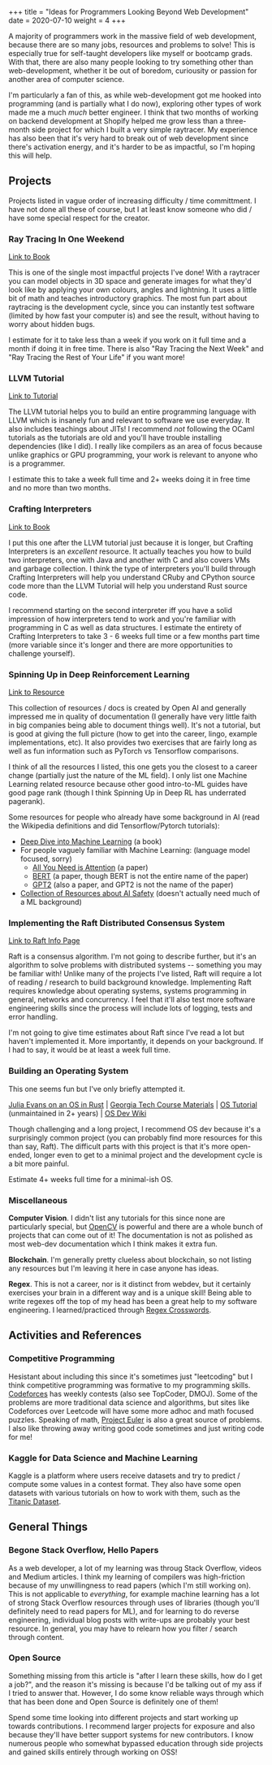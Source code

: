 +++
title = "Ideas for Programmers Looking Beyond Web Development"
date = 2020-07-10
weight = 4
+++

A majority of programmers work in the massive field of web development, because there are so many jobs, resources and problems to solve! This is especially true for self-taught developers like myself or bootcamp grads. With that, there are also many people looking to try something other than web-development, whether it be out of boredom, curiousity or passion for another area of computer science.

I'm particularly a fan of this, as while web-development got me hooked into programming (and is partially what I do now), exploring other types of work made me a much *much* better engineer. I think that two months of working on backend development at Shopify helped me grow less than a three-month side project for which I built a very simple raytracer. My experience has also been that it's very hard to break out of web development since there's activation energy, and it's harder to be as impactful, so I'm hoping this will help.

## Projects

Projects listed in vague order of increasing difficulty / time committment. I have not done all these of course, but I at least know someone who did / have some special respect for the creator.

### Ray Tracing In One Weekend

[Link to Book](https://raytracing.github.io/books/RayTracingInOneWeekend.html)

This is one of the single most impactful projects I've done! With a raytracer you can model objects in 3D space and generate images for what they'd look like by applying your own colours, angles and lightning. It uses a little bit of math and teaches introductory graphics. The most fun part about raytracing is the development cycle, since you can instantly test software (limited by how fast your computer is) and see the result, without having to worry about hidden bugs.

I estimate for it to take less than a week if you work on it full time and a month if doing it in free time. There is also "Ray Tracing the Next Week" and "Ray Tracing the Rest of Your Life" if you want more!

### LLVM Tutorial

[Link to Tutorial](https://llvm.org/docs/tutorial/)

The LLVM tutorial helps you to build an entire programming language with LLVM which is insanely fun and relevant to software we use everyday. It also includes teachings about JITs! I recommend *not* following the OCaml tutorials as the tutorials are old and you'll have trouble installing dependencies (like I did). I really like compilers as an area of focus because unlike graphics or GPU programming, your work is relevant to anyone who is a programmer.

I estimate this to take a week full time and 2+ weeks doing it in free time and no more than two months.

### Crafting Interpreters

[Link to Book](https://craftinginterpreters.com/contents.html)

I put this one after the LLVM tutorial just because it is longer, but Crafting Interpreters is an *excellent* resource. It actually teaches you how to build two interpreters, one with Java and another with C and also covers VMs and garbage collection. I think the type of interpreters you'll build through Crafting Interpreters will help you understand CRuby and CPython source code more than the LLVM Tutorial will help you understand Rust source code.

I recommend starting on the second interpreter iff you have a solid impression of how interpreters tend to work and you're familiar with programming in C as well as data structures. I estimate the entirety of Crafting Interpreters to take 3 - 6 weeks full time or a few months part time (more variable since it's longer and there are more opportunities to challenge yourself).

### Spinning Up in Deep Reinforcement Learning

[Link to Resource](https://spinningup.openai.com/en/latest/)

This collection of resources / docs is created by Open AI and generally impressed me in quality of documentation (I generally have very little faith in big companies being able to document things well). It's not a tutorial, but is good at giving the full picture (how to get into the career, lingo, example implementations, etc). It also provides two exercises that are fairly long as well as fun information such as PyTorch vs Tensorflow comparisons.

I think of all the resources I listed, this one gets you the closest to a career change (partially just the nature of the ML field). I only list one Machine Learning related resource because other good intro-to-ML guides have good page rank (though I think Spinning Up in Deep RL has underrated pagerank). 

Some resources for people who already have some background in AI (read the Wikipedia definitions and did Tensorflow/Pytorch tutorials): 

- [Deep Dive into Machine Learning](http://d2l.ai/) (a book)
- For people vaguely familiar with Machine Learning: (language model focused, sorry)
  - [All You Need is Attention](https://arxiv.org/abs/1706.03762) (a paper)
  - [BERT](https://arxiv.org/pdf/1810.04805.pdf) (a paper, though BERT is not the entire name of the paper)
  - [GPT2](https://d4mucfpksywv.cloudfront.net/better-language-models/language_models_are_unsupervised_multitask_learners.pdf) (also a paper, and GPT2 is not the name of the paper)
- [Collection of Resources about AI Safety](https://www.alignmentforum.org/library) (doesn't actually need much of a ML background)

### Implementing the Raft Distributed Consensus System

[Link to Raft Info Page](https://raft.github.io/)

Raft is a consensus algorithm. I'm not going to describe further, but it's an algorithm to solve problems with distributed systems -- something you may be familiar with! Unlike many of the projects I've listed, Raft will require a lot of reading / research to build background knowledge. Implementing Raft requires knowledge about operating systems, systems programming in general, networks and concurrency. I feel that it'll also test more software engineering skills since the process will include lots of logging, tests and error handling.

I'm not going to give time estimates about Raft since I've read a lot but haven't implemented it. More importantly, it depends on your background. If I had to say, it would be at least a week full time.

### Building an Operating System

This one seems fun but I've only briefly attempted it.

[Julia Evans on an OS in Rust](https://jvns.ca/blog/2014/03/12/the-rust-os-story/) | [Georgia Tech Course Materials](https://tc.gts3.org/cs3210/2020/spring/lab.html) | [OS Tutorial](https://github.com/cfenollosa/os-tutorial###) (unmaintained in 2+ years) | [OS Dev Wiki](https://wiki.osdev.org/Main_Page)

Though challenging and a long project, I recommend OS dev because it's a surprisingly common project (you can probably find more resources for this than say, Raft). The difficult parts with this project is that it's more open-ended, longer even to get to a minimal project and the development cycle is a bit more painful.

Estimate 4+ weeks full time for a minimal-ish OS.

### Miscellaneous

**Computer Vision**. I didn't list any tutorials for this since none are particularly special, but [OpenCV](https://opencv.org/) is powerful and there are a whole bunch of projects that can come out of it! The documentation is not as polished as most web-dev documentation which I think makes it extra fun.

**Blockchain**. I'm generally pretty clueless about blockchain, so not listing any resources but I'm leaving it here in case anyone has ideas.

**Regex**. This is not a career, nor is it distinct from webdev, but it certainly exercises your brain in a different way and is a unique skill! Being able to write regexes off the top of my head has been a great help to my software engineering. I learned/practiced through [Regex Crosswords](regexcrossword.com/).

## Activities and References

### Competitive Programming

Hesistant about including this since it's sometimes just "leetcoding" but I think competitive programming was formative to my programming skills. [Codeforces](codeforces.com/) has weekly contests (also see TopCoder, DMOJ). Some of the problems are more traditional data science and algorithms, but sites like Codeforces over Leetcode will have some more adhoc and math focused puzzles. Speaking of math, [Project Euler](https://projecteuler.net/) is also a great source of problems. I also like throwing away writing good code sometimes and just writing code for me!

### Kaggle for Data Science and Machine Learning

Kaggle is a platform where users receive datasets and try to predict / compute some values in a contest format. They also have some open datasets with various tutorials on how to work with them, such as the [Titanic Dataset](https://www.kaggle.com/c/titanic).

## General Things

### Begone Stack Overflow, Hello Papers

As a web developer, a lot of my learning was throug Stack Overflow, videos and Medium articles. I think my learning of compilers was high-friction because of my unwillingness to read papers (which I'm still working on). This is not applicable to *everything*, for example machine learning has a lot of strong Stack Overflow resources through uses of libraries (though you'll definitely need to read papers for ML), and for learning to do reverse engineering, individual blog posts with write-ups are probably your best resource. In general, you may have to relearn how you filter / search through content.

### Open Source

Something missing from this article is "after I learn these skills, how do I get a job?", and the reason it's missing is because I'd be talking out of my ass if I tried to answer that. However, I do some know reliable ways through which that has been done and Open Source is definitely one of them!

Spend some time looking into different projects and start working up towards contributions. I recommend larger projects for exposure and also because they'll have better support systems for new contributors. I know numerous people who somewhat bypassed education through side projects and gained skills entirely through working on OSS!

